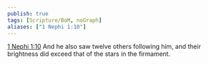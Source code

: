 ```yaml
---
publish: true
tags: [Scripture/BoM, noGraph]
aliases: ["1 Nephi 1:10"]
---
```

[1 Nephi 1:10](https://churchofjesuschrist.org/study/scriptures/bofm/1-ne/1?lang=eng&id=p10#p10) And he also saw twelve others following him, and their brightness did exceed that of the stars in the firmament.
